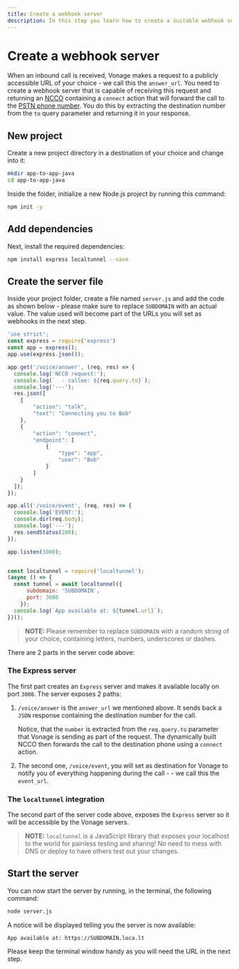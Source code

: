 ```yaml
---
title: Create a webhook server
description: In this step you learn how to create a suitable webhook server that supports an inbound call from a PSTN phone to a web app.
---
```


# Create a webhook server

When an inbound call is received, Vonage makes a request to a publicly accessible URL of your choice - we call this the `answer_url`. You need to create a webhook server that is capable of receiving this request and returning an [NCCO](/voice/voice-api/ncco-reference) containing a `connect` action that will forward the call to the [PSTN phone number](/concepts/guides/glossary#virtual-number). You do this by extracting the destination number from the `to` query parameter and returning it in your response.

## New project

Create a new project directory in a destination of your choice and change into it:

``` bash
mkdir app-to-app-java
cd app-to-app-java
```

Inside the folder, initialize a new Node.js project by running this command:

``` bash
npm init -y
```

## Add dependencies

Next, install the required dependencies:

``` bash
npm install express localtunnel --save
```

## Create the server file

Inside your project folder, create a file named `server.js` and add the code as shown below - please make sure to replace `SUBDOMAIN` with an actual value. The value used will become part of the URLs you will set as webhooks in the next step.

``` javascript
'use strict';
const express = require('express')
const app = express();
app.use(express.json());

app.get('/voice/answer', (req, res) => {
  console.log('NCCO request:');
  console.log(`  - callee: ${req.query.to}`);
  console.log('---');
  res.json([ 
    {
        "action": "talk",
        "text": "Connecting you to Bob"
    },
    {
        "action": "connect",
        "endpoint": [
            {
                "type": "app",
                "user": "Bob"
            }
        ]
    }
  ]);
});

app.all('/voice/event', (req, res) => {
  console.log('EVENT:');
  console.dir(req.body);
  console.log('---');
  res.sendStatus(200);
});

app.listen(3000);


const localtunnel = require('localtunnel');
(async () => {
  const tunnel = await localtunnel({ 
      subdomain: 'SUBDOMAIN', 
      port: 3000
    });
  console.log(`App available at: ${tunnel.url}`);
})();
```

> **NOTE:** Please remember to replace `SUBDOMAIN` with a random string of your choice, containing letters, numbers, underscores or dashes.


There are 2 parts in the server code above:


### The Express server

The first part creates an `Express` server and makes it available locally on port `3000`. The server exposes 2 paths:

1. `/voice/answer` is the `answer_url` we mentioned above. It sends back a `JSON` response containing the destination number for the call. 
   
    Notice, that the `number` is extracted from the `req.query.to` parameter that Vonage is sending as part of the request. The dynamically built NCCO then forwards the call to the destination phone using a `connect` action.

2. The second one, `/voice/event`, you will set as destination for Vonage to notify you of everything happening during the call - - we call this the `event_url`.


### The `localtunnel`  integration

The second part of the server code above, exposes the `Express` server so it will be accessible by the Vonage servers.

> **NOTE:** `localtunnel` is a JavaScript library that exposes your localhost to the world for painless testing and sharing! No need to mess with DNS or deploy to have others test out your changes.


## Start the server

You can now start the server by running, in the terminal, the following command:

``` bash
node server.js
```

A notice will be displayed telling you the server is now available:

```
App available at: https://SUBDOMAIN.loca.lt
```

Please keep the terminal window handy as you will need the URL in the next step.
